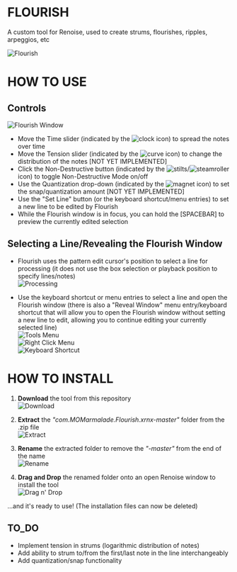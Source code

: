 # FLOURISH
A custom tool for Renoise, used to create strums, flourishes, ripples, arpeggios, etc

![Flourish](https://raw.githubusercontent.com/M-O-Marmalade/Pix/master/flourishwindow.jpg)

# HOW TO USE

## Controls
![Flourish Window](https://raw.githubusercontent.com/M-O-Marmalade/Pix/master/flourish.jpg)
+ Move the Time slider (indicated by the ![clock](https://raw.githubusercontent.com/M-O-Marmalade/com.MOMarmalade.Flourish.xrnx/master/Bitmaps/clock.bmp) icon) to spread the notes over time
+ Move the Tension slider (indicated by the ![curve](https://raw.githubusercontent.com/M-O-Marmalade/com.MOMarmalade.Flourish.xrnx/master/Bitmaps/curve.bmp) icon) to change the distribution of the notes [NOT YET IMPLEMENTED]
+ Click the Non-Destructive button (indicated by the ![stilts](https://raw.githubusercontent.com/M-O-Marmalade/com.MOMarmalade.Flourish.xrnx/master/Bitmaps/stilts.bmp)/![steamroller](https://raw.githubusercontent.com/M-O-Marmalade/com.MOMarmalade.Flourish.xrnx/master/Bitmaps/steamroller.bmp) icon) to toggle Non-Destructive Mode on/off
+ Use the Quantization drop-down (indicated by the ![magnet](https://github.com/M-O-Marmalade/com.MOMarmalade.Flourish.xrnx/raw/master/Bitmaps/magnet.bmp) icon) to set the snap/quantization amount [NOT YET IMPLEMENTED]
+ Use the "Set Line" button (or the keyboard shortcut/menu entries) to set a new line to be edited by Flourish
+ While the Flourish window is in focus, you can hold the [SPACEBAR] to preview the currently edited selection

## Selecting a Line/Revealing the Flourish Window
+ Flourish uses the pattern edit cursor's position to select a line for processing (it does not use the box selection or playback position to specify lines/notes)\
![Processing](https://raw.githubusercontent.com/M-O-Marmalade/Pix/master/processing.jpg)


+ Use the keyboard shortcut or menu entries to select a line and open the Flourish window (there is also a "Reveal Window" menu entry/keyboard shortcut that will allow you to open the Flourish window without setting a new line to edit, allowing you to continue editing your currently selected line)\
![Tools Menu](https://raw.githubusercontent.com/M-O-Marmalade/Pix/master/toolsmenu.jpg)\
![Right Click Menu](https://raw.githubusercontent.com/M-O-Marmalade/Pix/master/rightclick.jpg)\
![Keyboard Shortcut](https://raw.githubusercontent.com/M-O-Marmalade/Pix/master/keyshort.jpg)


# HOW TO INSTALL
1. **Download** the tool from this repository\
![Download](https://raw.githubusercontent.com/M-O-Marmalade/Pix/master/flourish1.jpg)


2. **Extract** the *"com.MOMarmalade.Flourish.xrnx-master"* folder from the .zip file\
![Extract](https://raw.githubusercontent.com/M-O-Marmalade/Pix/master/extract.jpg)


3. **Rename** the extracted folder to remove the *"-master"* from the end of the name\
![Rename](https://raw.githubusercontent.com/M-O-Marmalade/Pix/master/renameit.jpg)


4. **Drag and Drop** the renamed folder onto an open Renoise window to install the tool\
![Drag n' Drop](https://raw.githubusercontent.com/M-O-Marmalade/Pix/master/dragndrop.jpg)


...and it's ready to use! (The installation files can now be deleted)

## TO_DO
- Implement tension in strums (logarithmic distribution of notes)
- Add ability to strum to/from the first/last note in the line interchangeably
- Add quantization/snap functionality
